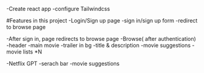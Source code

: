 -Create react app
-configure Tailwindcss

#Features in this project
-Login/Sign up page
-sign in/sign up form
-redirect to browse page

-After sign in, page redirects to browse page
-Browse( after authentication)
-header
-main movie
-trailer in bg
-title & description
-movie suggestions
-movie lists \*N

-Netflix GPT
-serach bar
-movie suggestions
